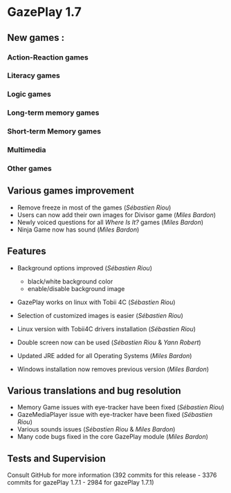 # GazePlay 1.7

## New games :

### Action-Reaction games

### Literacy games

### Logic games

### Long-term memory games

### Short-term Memory games

### Multimedia

### Other games

## Various games improvement
- Remove freeze in most of the games (_Sébastien Riou_)
- Users can now add their own images for Divisor game (_Miles Bardon_)
- Newly voiced questions for all _Where Is It?_ games (_Miles Bardon_)
- Ninja Game now has sound (_Miles Bardon_)

## Features
- Background options improved (_Sébastien Riou_)
    - black/white background color
    - enable/disable background image

- GazePlay works on linux with Tobii 4C (_Sébastien Riou_)
- Selection of customized images is easier (_Sébastien Riou_)
- Linux version with Tobii4C drivers installation (_Sébastien Riou_)
- Double screen now can be used (_Sébastien Riou_ & _Yann Robert_)
- Updated JRE added for all Operating Systems (_Miles Bardon_)
- Windows installation now removes previous version (_Miles Bardon_)

## Various translations and bug resolution
- Memory Game issues with eye-tracker have been fixed (_Sébastien Riou_)
- GazeMediaPlayer issue with eye-tracker have been fixed (_Sébastien Riou_)
- Various sounds issues (_Sébastien Riou_ & _Miles Bardon_)
- Many code bugs fixed in the core GazePlay module (_Miles Bardon_)

## Tests and Supervision

Consult GitHub for more information (392 commits for this release - 3376 commits for gazePlay 1.7.1 - 2984 for gazePlay 1.7.1)

